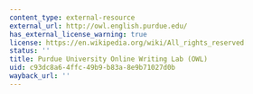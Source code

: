 ```yaml
---
content_type: external-resource
external_url: http://owl.english.purdue.edu/
has_external_license_warning: true
license: https://en.wikipedia.org/wiki/All_rights_reserved
status: ''
title: Purdue University Online Writing Lab (OWL)
uid: c93dc8a6-4ffc-49b9-b83a-8e9b71027d0b
wayback_url: ''
---
```

